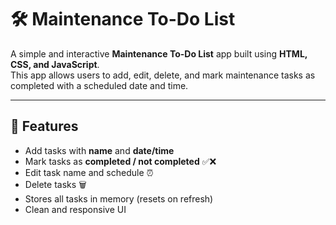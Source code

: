 # 🛠️ Maintenance To-Do List

A simple and interactive **Maintenance To-Do List** app built using **HTML, CSS, and JavaScript**.  
This app allows users to add, edit, delete, and mark maintenance tasks as completed with a scheduled date and time.

---

## 🚀 Features
- Add tasks with **name** and **date/time**  
- Mark tasks as **completed / not completed** ✅❌  
- Edit task name and schedule ⏰  
- Delete tasks 🗑️  
- Stores all tasks in memory (resets on refresh)  
- Clean and responsive UI  
